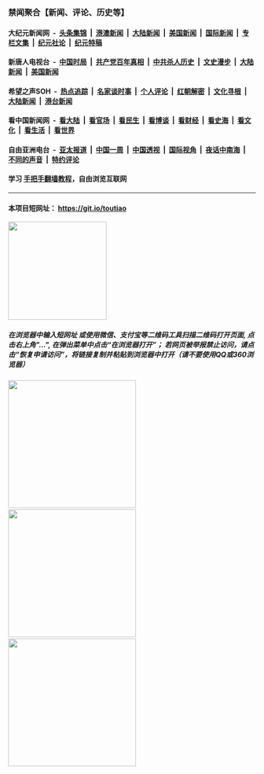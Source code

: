 ### 禁闻聚合【新闻、评论、历史等】

#### 大纪元新闻网 &nbsp;-&nbsp; [头条集锦](indexes/E头条集锦.md?t=03021902) &nbsp;|&nbsp; [港澳新闻](indexes/E港澳新闻.md?t=03021902)  &nbsp;|&nbsp; [大陆新闻](indexes/E大陆新闻.md?t=03021902) &nbsp;|&nbsp; [美国新闻](indexes/E美国新闻.md?t=03021902) &nbsp;|&nbsp; [国际新闻](indexes/E国际新闻.md?t=03021902) &nbsp;|&nbsp; [专栏文集](indexes/E专栏文集.md?t=03021902) &nbsp;|&nbsp; [纪元社论](indexes/E纪元社论.md?t=03021902) &nbsp;|&nbsp; [纪元特稿](indexes/E纪元特稿.md?t=03021902) 

#### 新唐人电视台 &nbsp;-&nbsp; [中国时局](indexes/N中国时局.md?t=03021902) &nbsp;|&nbsp; [共产党百年真相](indexes/N共产党百年真相.md?t=03021902) &nbsp;|&nbsp; [中共杀人历史](indexes/N中共杀人历史.md?t=03021902) &nbsp;|&nbsp; [文史漫步](indexes/N文史漫步.md?t=03021902) &nbsp;|&nbsp; [大陆新闻](indexes/N大陆新闻.md?t=03021902) &nbsp;|&nbsp; [美国新闻](indexes/N美国新闻.md?t=03021902)

#### 希望之声SOH &nbsp;-&nbsp; [热点追踪](indexes/H热点追踪.md?t=03021902) &nbsp;|&nbsp; [名家谈时事](indexes/H名家谈时事.md?t=03021902) &nbsp;|&nbsp; [个人评论](indexes/H个人评论.md?t=03021902)  &nbsp;|&nbsp; [红朝解密](indexes/H红朝解密.md?t=03021902) &nbsp;|&nbsp; [文化寻根](indexes/H文化寻根.md?t=03021902) &nbsp;|&nbsp; [大陆新闻](indexes/H大陆新闻.md?t=03021902) &nbsp;|&nbsp; [港台新闻](indexes/H港台新闻.md?t=03021902)

#### 看中国新闻网 &nbsp;-&nbsp; [看大陆](indexes/S看大陆.md?t=03021902) &nbsp;|&nbsp; [看官场](indexes/S看官场.md?t=03021902) &nbsp;|&nbsp; [看民生](indexes/S看民生.md?t=03021902)  &nbsp;|&nbsp; [看博谈](indexes/S看博谈.md?t=03021902) &nbsp;|&nbsp; [看财经](indexes/S看财经.md?t=03021902) &nbsp;|&nbsp; [看史海](indexes/S看史海.md?t=03021902) &nbsp;|&nbsp; [看文化](indexes/S看文化.md?t=03021902) &nbsp;|&nbsp; [看生活](indexes/S看生活.md?t=03021902) &nbsp;|&nbsp; [看世界](indexes/S看世界.md?t=03021902)

#### 自由亚洲电台 &nbsp;-&nbsp; [亚太报道](indexes/R亚太报道.md?t=03021902) &nbsp;|&nbsp; [中国一周](indexes/R中国一周.md?t=03021902) &nbsp;|&nbsp; [中国透视](indexes/R中国透视.md?t=03021902)  &nbsp;|&nbsp; [国际视角](indexes/R国际视角.md?t=03021902) &nbsp;|&nbsp; [夜话中南海](indexes/R夜话中南海.md?t=03021902) &nbsp;|&nbsp; [不同的声音](indexes/R不同的声音.md?t=03021902) &nbsp;|&nbsp; [特约评论](indexes/R特约评论.md?t=03021902)

#### 学习 [手把手翻墙教程](https://github.com/gfw-breaker/guides/wiki)，自由浏览互联网

----

#### 本项目短网址： https://git.io/toutiao
<img src="https://raw.githubusercontent.com/gfw-breaker/banned-news/master/scripts/img/qr.png" width="200px"/>  

##### 在浏览器中输入短网址 或使用微信、支付宝等二维码工具扫描二维码打开页面, 点击右上角"...", 在弹出菜单中点击“在浏览器打开”； 若网页被举报禁止访问，请点击“恢复申请访问”，将链接复制并粘贴到浏览器中打开（请不要使用QQ或360浏览器）

<img src="https://raw.githubusercontent.com/gfw-breaker/banned-news/master/scripts/img/1.png" width="260px"/> &nbsp; <img src="https://raw.githubusercontent.com/gfw-breaker/banned-news/master/scripts/img/2.png" width="260px"/> &nbsp; <img src="https://raw.githubusercontent.com/gfw-breaker/banned-news/master/scripts/img/3.png" width="260px"/>
